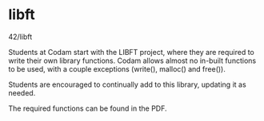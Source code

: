 # libft
42/libft

Students at Codam start with the LIBFT project, where they are required to write their own library functions.
Codam allows almost no in-built functions to be used, with a couple exceptions (write(), malloc() and free()).

Students are encouraged to continually add to this library, updating it as needed.

The required functions can be found in the PDF.
